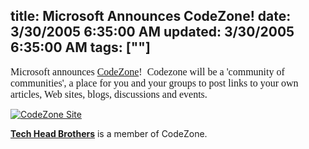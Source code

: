 title: Microsoft Announces CodeZone!
date: 3/30/2005 6:35:00 AM
updated: 3/30/2005 6:35:00 AM
tags: [""]
---
<font face="Verdana" size="2"><font face="Times New Roman" size="3">Microsoft 
announces [CodeZone](http://www.codezone.com/)!  Codezone will 
be a 'community of communities', a place for you and your groups to post links 
to your own articles, Web sites, blogs, discussions and events. </font><font face="Times New Roman" size="3"></font></font>

[![CodeZone Site](http://www.ctdotnet.com/Portals/9/codezonelogo.gif)](http://www.codezone.com/)  

[**Tech Head 
Brothers**](http://www.techheadbrothers.com) is a member of CodeZone.<font face="Verdana" size="2"></font>
